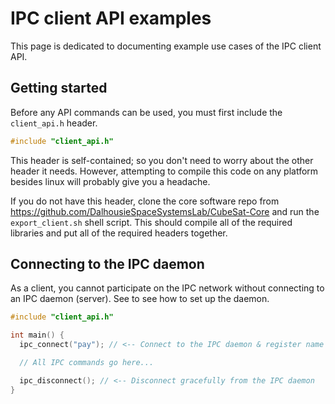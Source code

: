 # IPC client API examples

This page is dedicated to documenting example use cases of the IPC client API.

## Getting started 

Before any API commands can be used, you must first include the `client_api.h` header. 

```C
#include "client_api.h"
```

This header is self-contained; so you don't need to worry about the other header it needs. However, attempting to compile this code on any platform besides linux will probably give you a headache. 

If you do not have this header, clone the core software repo from https://github.com/DalhousieSpaceSystemsLab/CubeSat-Core and run the `export_client.sh` shell script. This should compile all of the required libraries and put all of the required headers together.

## Connecting to the IPC daemon 

As a client, you cannot participate on the IPC network without connecting to an IPC daemon (server). See <to be made> to see how to set up the daemon.

```C
#include "client_api.h"

int main() {
  ipc_connect("pay"); // <-- Connect to the IPC daemon & register name

  // All IPC commands go here...

  ipc_disconnect(); // <-- Disconnect gracefully from the IPC daemon
}
```